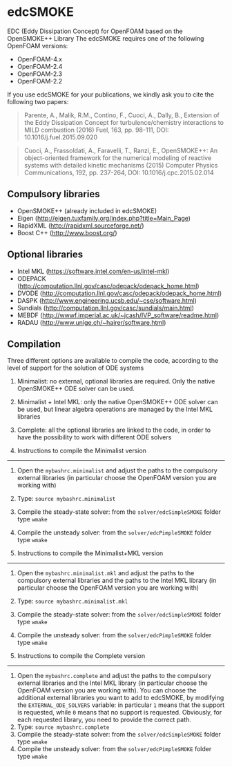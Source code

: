 edcSMOKE
========

EDC (Eddy Dissipation Concept) for OpenFOAM based on the OpenSMOKE++ Library
The edcSMOKE requires one of the following OpenFOAM versions:
- OpenFOAM-4.x
- OpenFOAM-2.4
- OpenFOAM-2.3
- OpenFOAM-2.2

If you use edcSMOKE for your publications, we kindly ask you to cite the following two papers:

> Parente, A., Malik, R.M., Contino, F., Cuoci, A., Dally, B., 
> Extension of the Eddy Dissipation Concept for turbulence/chemistry interactions to MILD combustion
> (2016) Fuel, 163, pp. 98-111, DOI: 10.1016/j.fuel.2015.09.020

> Cuoci, A., Frassoldati, A., Faravelli, T., Ranzi, E., 
> OpenSMOKE++: An object-oriented framework for the numerical modeling of reactive systems with detailed kinetic mechanisms 
> (2015) Computer Physics Communications, 192, pp. 237-264, DOI: 10.1016/j.cpc.2015.02.014

Compulsory libraries
--------------------
- OpenSMOKE++ (already included in edcSMOKE)
- Eigen (http://eigen.tuxfamily.org/index.php?title=Main_Page)
- RapidXML (http://rapidxml.sourceforge.net/)
- Boost C++ (http://www.boost.org/)

Optional libraries
------------------
- Intel MKL (https://software.intel.com/en-us/intel-mkl)
- ODEPACK (http://computation.llnl.gov/casc/odepack/odepack_home.html)
- DVODE (http://computation.llnl.gov/casc/odepack/odepack_home.html)
- DASPK (http://www.engineering.ucsb.edu/~cse/software.html)
- Sundials (http://computation.llnl.gov/casc/sundials/main.html)
- MEBDF (http://wwwf.imperial.ac.uk/~jcash/IVP_software/readme.html)
- RADAU (http://www.unige.ch/~hairer/software.html)

Compilation
-----------
Three different options are available to compile the code, according to the level of support for the solution of ODE systems
1. Minimalist: no external, optional libraries are required. Only the native OpenSMOKE++ ODE solver can be used.
2. Minimalist + Intel MKL: only the native OpenSMOKE++ ODE solver can be used, but linear algebra operations are managed by the Intel MKL libraries
3. Complete: all the optional libraries are linked to the code, in order to have the possibility to work with different ODE solvers

1. Instructions to compile the Minimalist version
-------------------------------------------------
1. Open the `mybashrc.minimalist` and adjust the paths to the compulsory external libraries (in particular choose the OpenFOAM version you are working with)
2. Type: `source mybashrc.minimalist`
3. Compile the steady-state solver: from the `solver/edcSimpleSMOKE` folder type `wmake`
4. Compile the unsteady solver: from the `solver/edcPimpleSMOKE` folder type `wmake`

2. Instructions to compile the Minimalist+MKL version
-----------------------------------------------------
1. Open the `mybashrc.minimalist.mkl` and adjust the paths to the compulsory external libraries and the paths to the Intel MKL library (in particular choose the OpenFOAM version you are working with)
2. Type: `source mybashrc.minimalist.mkl`
3. Compile the steady-state solver: from the `solver/edcSimpleSMOKE` folder type `wmake`
4. Compile the unsteady solver: from the `solver/edcPimpleSMOKE` folder type `wmake`

3. Instructions to compile the Complete version
-----------------------------------------------------
1. Open the `mybashrc.complete` and adjust the paths to the compulsory external libraries and the Intel MKL library (in particular choose the OpenFOAM version you are working with). You can choose the additional external libraries you want to add to edcSMOKE, by modifying the `EXTERNAL_ODE_SOLVERS` variable: in particular `1` means that the support is requested, while `0` means that no support is requested. Obviously, for each requested library, you need to provide the correct path.
2. Type: `source mybashrc.complete`
3. Compile the steady-state solver: from the `solver/edcSimpleSMOKE` folder type `wmake`
4. Compile the unsteady solver: from the `solver/edcPimpleSMOKE` folder type `wmake`


